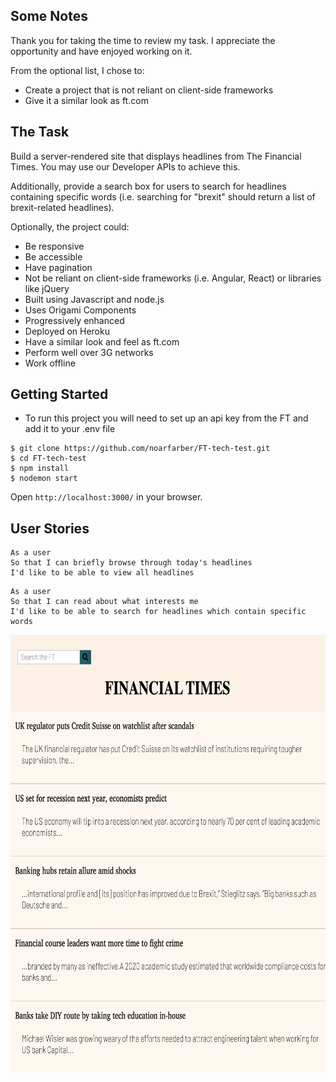 ## Some Notes

Thank you for taking the time to review my task.
I appreciate the opportunity and have enjoyed working on it.

From the optional list, I chose to:
* Create a project that is not reliant on client-side frameworks
* Give it a similar look as ft.com

## The Task

Build a server-rendered site that displays headlines from The Financial Times. 
You may use our Developer APIs to achieve this.

Additionally, provide a search box for users to search for headlines containing specific words (i.e. searching for "brexit" should return a list of brexit-related headlines).

Optionally, the project could:

- Be responsive
- Be accessible
- Have pagination
- Not be reliant on client-side frameworks (i.e. Angular, React) or libraries like jQuery
- Built using Javascript and node.js
- Uses Origami Components
- Progressively enhanced
- Deployed on Heroku
- Have a similar look and feel as ft.com
- Perform well over 3G networks
- Work offline


## Getting Started

* To run this project you will need to set up an api key from the FT and add it to your .env file

```
$ git clone https://github.com/noarfarber/FT-tech-test.git
$ cd FT-tech-test
$ npm install
$ nodemon start
```
Open `http://localhost:3000/` in your browser.


## User Stories
```
As a user
So that I can briefly browse through today's headlines
I'd like to be able to view all headlines
```
```
As a user
So that I can read about what interests me
I'd like to be able to search for headlines which contain specific words
```
<img src="public/images/homepage.png" width="600" height="700" />